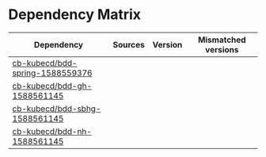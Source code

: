 # Dependency Matrix

Dependency | Sources | Version | Mismatched versions
---------- | ------- | ------- | -------------------
[cb-kubecd/bdd-spring-1588559376](https://github.com/cb-kubecd/bdd-spring-1588559376.git) |  | []() | 
[cb-kubecd/bdd-gh-1588561145](https://github.com/cb-kubecd/bdd-gh-1588561145.git) |  | []() | 
[cb-kubecd/bdd-sbhg-1588561145](https://github.com/cb-kubecd/bdd-sbhg-1588561145.git) |  | []() | 
[cb-kubecd/bdd-nh-1588561145](https://github.com/cb-kubecd/bdd-nh-1588561145.git) |  | []() | 
